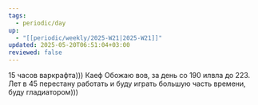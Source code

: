 ```yaml
---
tags:
  - periodic/day
up:
  - "[[periodic/weekly/2025-W21|2025-W21]]"
updated: 2025-05-20T06:51:04+03:00
reviewed: false
---
```


15 часов варкрафта))) Каеф
Обожаю вов, за день со 190 илвла до 223.
Лет в 45 перестану работать и буду играть большую часть времени, буду гладиатором)))

